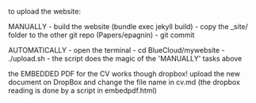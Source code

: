 to upload the website: 

MANUALLY
	- build the website (bundle exec jekyll build)
	- copy the _site/ folder to the other git repo (Papers/epagnin)
	- git commit

AUTOMATICALLY
	- open the terminal
	- cd BlueCloud/mywebsite
	- ./upload.sh
	- the script does the magic of the 'MANUALLY' tasks above
	
the EMBEDDED PDF for the CV
works though dropbox! upload the new document on DropBox and change the file name in cv.md (the dropbox reading is done by a script in embedpdf.html)